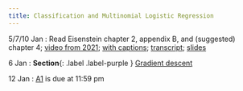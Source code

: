 ```yaml
---
title: Classification and Multinomial Logistic Regression
---
```


5/7/10 Jan
: Read Eisenstein chapter 2, appendix B, and (suggested) chapter 4; [video from 2021](https://drive.google.com/file/d/1Luwa-sn4t2Hu6IA_-cUWXaDvMkpft9E4/view?usp=sharing); [with captions](https://drive.google.com/file/d/1iRFKwz8IInkjDFWB5rU7RO9tGtVna6wF/view?usp=sharing); [transcript](https://drive.google.com/file/d/1cxtCdPySB1PL72EQSWJOy2tpGkf0kYWK/view?usp=sharing); [slides](https://drive.google.com/file/d/1u3hyvV7bnh11yY6jCOnKOzWyWU8yPw6u/view?usp=sharing)

6 Jan
: **Section**{: .label .label-purple } [Gradient descent](#)

12 Jan
: [A1](assets/docs/A1.pdf) is due at 11:59 pm
